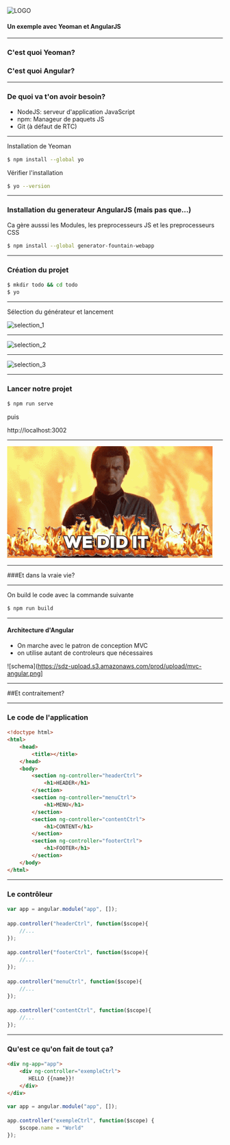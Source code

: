 ![LOGO](http://www.pole-emploi.fr/image/mmlelement/pj/7f/bb/a5/12/logo-pe49424.png)

#### Un exemple avec Yeoman et AngularJS

---
<!-- .slide: data-autoslide="2000" -->

### C'est quoi Yeoman?
### <span class="fragment" data-fragment-index="1" data-autoslide="2000">C'est quoi Angular?</span>

---

### De quoi va t'on avoir besoin?

* NodeJS: serveur d'application JavaScript
* npm: Manageur de paquets JS
* Git (à défaut de RTC)

---

Installation de Yeoman

```bash
$ npm install --global yo
```

Vérifier l'installation

```bash
$ yo --version
```

---

### Installation du generateur AngularJS (mais pas que...)

Ca gère ausssi les Modules, les preprocesseurs JS et les preprocesseurs CSS

```bash
$ npm install --global generator-fountain-webapp
```

---

### Création du projet

```bash
$ mkdir todo && cd todo
$ yo
```

---

Sélection du générateur et lancement

![selection_1](http://yeoman.io/static/03_yo_interactive.45bae71d55.png)

---

![selection_2](http://yeoman.io/static/03_yo_select.6d93fec77e.png)

---

![selection_3](http://yeoman.io/static/03_yo_end.8e1fafb036.png)

---

### Lancer notre projet

```bash
$ npm run serve
```

puis

http://localhost:3002

---

![did_it](assets/did_it.gif)

---

###Et dans la vraie vie?

---

On build le code avec la commande suivante

```bash
$ npm run build
```

---

#### Architecture d'Angular

* On marche avec le patron de conception MVC
* on utilise autant de controleurs que nécessaires

![schema](https://sdz-upload.s3.amazonaws.com/prod/upload/mvc-angular.png]

---

##Et contraitement?

---

### Le code de l'application

```html
<!doctype html>
<html>
    <head>
        <title></title>
    </head>
    <body>
        <section ng-controller="headerCtrl">
            <h1>HEADER</h1>
        </section>
        <section ng-controller="menuCtrl">
            <h1>MENU</h1>
        </section>
        <section ng-controller="contentCtrl">
            <h1>CONTENT</h1>
        </section>
        <section ng-controller="footerCtrl">
            <h1>FOOTER</h1>
        </section>
    </body>
</html>
```

---

### Le contrôleur

```javascript
var app = angular.module("app", []);

app.controller("headerCtrl", function($scope){
    //...    
});

app.controller("footerCtrl", function($scope){
    //...    
});

app.controller("menuCtrl", function($scope){
    //...    
});

app.controller("contentCtrl", function($scope){
    //...    
});
```

---

### Qu'est ce qu'on fait de tout ça?

```html
<div ng-app="app">
    <div ng-controller="exempleCtrl">
       HELLO {{name}}!
    </div>
</div>
```

```javascript
var app = angular.module("app", []);

app.controller("exempleCtrl", function($scope) {
    $scope.name = "World"
});
```

###